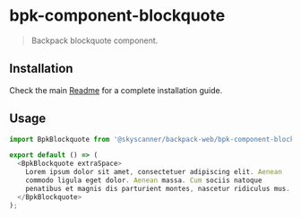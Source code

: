 # bpk-component-blockquote

> Backpack blockquote component.

## Installation

Check the main [Readme](https://github.com/skyscanner/backpack#usage) for a complete installation guide.

## Usage

```js
import BpkBlockquote from '@skyscanner/backpack-web/bpk-component-blockquote';

export default () => (
  <BpkBlockquote extraSpace>
    Lorem ipsum dolor sit amet, consectetuer adipiscing elit. Aenean
    commodo ligula eget dolor. Aenean massa. Cum sociis natoque
    penatibus et magnis dis parturient montes, nascetur ridiculus mus.
  </BpkBlockquote>
);
```

